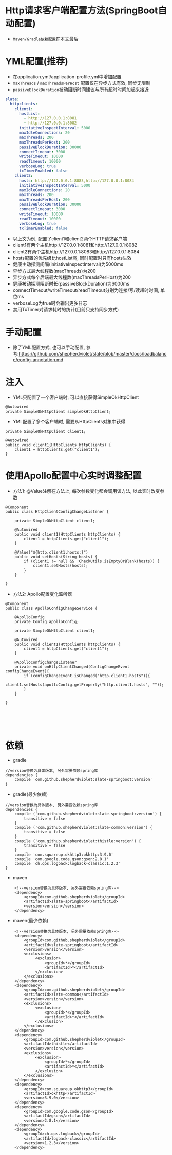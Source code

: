 # Http请求客户端配置方法(SpringBoot自动配置)

* `Maven/Gradle依赖配置`在本文最后

# YML配置(推荐)

* 在application.yml/application-profile.yml中增加配置
* `maxThreads` / `maxThreadsPerHost` 配置仅在异步方式有效, 同步无限制
* `passiveBlockDuration`被动阻断时间建议与所有超时时间加起来接近

```yaml
slate:
  httpclients:
    client1:
      hostList:
        - http://127.0.0.1:8081
        - http://127.0.0.1:8082
      initiativeInspectInterval: 5000
      maxIdleConnections: 20
      maxThreads: 200
      maxThreadsPerHost: 200
      passiveBlockDuration: 30000
      connectTimeout: 3000
      writeTimeout: 10000
      readTimeout: 10000
      verboseLog: true
      txTimerEnabled: false
    client2:
      hosts: http://127.0.0.1:8083,http://127.0.0.1:8084
      initiativeInspectInterval: 5000
      maxIdleConnections: 20
      maxThreads: 200
      maxThreadsPerHost: 200
      passiveBlockDuration: 30000
      connectTimeout: 3000
      writeTimeout: 10000
      readTimeout: 10000
      verboseLog: true
      txTimerEnabled: false
```

* 以上文为例, 配置了client1和client2两个HTTP请求客户端
* client1有两个主机http://127.0.0.1:8081和http://127.0.0.1:8082
* client2有两个主机http://127.0.0.1:8083和http://127.0.0.1:8084
* hosts配置的优先级比hostList高, 同时配置时只有hosts生效
* 健康主动探测间隔(initiativeInspectInterval)为5000ms
* 异步方式最大线程数(maxThreads)为200
* 异步方式每个后端最大线程数(maxThreadsPerHost)为200
* 健康被动探测阻断时长(passiveBlockDuration)为6000ms
* connectTimeout/writeTimeout/readTimeout分别为连接/写/读超时时间, 单位ms
* verboseLog为true时会输出更多日志
* 禁用TxTimer对请求耗时的统计(目前只支持同步方式)

# 手动配置

* 除了YML配置方式, 也可以手动配置, 参考:https://github.com/shepherdviolet/slate/blob/master/docs/loadbalance/config-annotation.md

# 注入

* YML只配置了一个客户端时, 可以直接获得SimpleOkHttpClient

```text
@Autowired
private SimpleOkHttpClient simpleOkHttpClient;
```

* YML配置了多个客户端时, 需要从HttpClients对象中获得

```text
private SimpleOkHttpClient client1;

@Autowired
public void client1(HttpClients httpClients) {
    client1 = httpClients.get("client1");
}
```

# 使用Apollo配置中心实时调整配置

* 方法1: @Value注解在方法上, 每次参数变化都会调用该方法, 以此实时改变参数

```text
@Component
public class HttpClientConfigChangeListener {

    private SimpleOkHttpClient client1;
    
    @Autowired
    public void client1(HttpClients httpClients) {
        client1 = httpClients.get("client1");
    }

    @Value("${http.client1.hosts:}")
    public void setHosts(String hosts) {
        if (client1 != null && !CheckUtils.isEmptyOrBlank(hosts)) {
            client1.setHosts(hosts);
        }
    }

}
```

* 方法2: Apollo配置变化监听器

```text
@Component
public class ApolloConfigChangeService {

    @ApolloConfig
    private Config apolloConfig;

    private SimpleOkHttpClient client1;
    
    @Autowired
    public void client1(HttpClients httpClients) {
        client1 = httpClients.get("client1");
    }

    @ApolloConfigChangeListener
    private void onHttpClientChanged(ConfigChangeEvent configChangeEvent){
        if (configChangeEvent.isChanged("http.client1.hosts")){
            client1.setHosts(apolloConfig.getProperty("http.client1.hosts", ""));
        }
    }

}
```

<br>
<br>
<br>

# 依赖

* gradle

```text
//version替换为具体版本, 另外需要依赖spring库
dependencies {
    compile 'com.github.shepherdviolet:slate-springboot:version'
}
```

* gradle(最少依赖)

```text
//version替换为具体版本, 另外需要依赖spring库
dependencies {
    compile ('com.github.shepherdviolet:slate-springboot:version') {
        transitive = false
    }
    compile ('com.github.shepherdviolet:slate-common:version') {
        transitive = false
    }
    compile ('com.github.shepherdviolet:thistle:version') {
        transitive = false
    }
    compile 'com.squareup.okhttp3:okhttp:3.9.0'
    compile 'com.google.code.gson:gson:2.8.1'
    compile 'ch.qos.logback:logback-classic:1.2.3'
}
```

* maven

```maven
    <!--version替换为具体版本, 另外需要依赖spring库-->
    <dependency>
        <groupId>com.github.shepherdviolet</groupId>
        <artifactId>slate-springboot</artifactId>
        <version>version</version>
    </dependency>
```

* maven(最少依赖)

```maven
    <!--version替换为具体版本, 另外需要依赖spring库-->
    <dependency>
        <groupId>com.github.shepherdviolet</groupId>
        <artifactId>slate-springboot</artifactId>
        <version>version</version>
        <exclusions>
             <exclusion>
                 <groupId>*</groupId>
                 <artifactId>*</artifactId>
             </exclusion>
        </exclusions>
    </dependency>
    <dependency>
        <groupId>com.github.shepherdviolet</groupId>
        <artifactId>slate-common</artifactId>
        <version>version</version>
        <exclusions>
             <exclusion>
                 <groupId>*</groupId>
                 <artifactId>*</artifactId>
             </exclusion>
        </exclusions>
    </dependency>
    <dependency>
        <groupId>com.github.shepherdviolet</groupId>
        <artifactId>thistle</artifactId>
        <version>version</version>
        <exclusions>
             <exclusion>
                 <groupId>*</groupId>
                 <artifactId>*</artifactId>
             </exclusion>
        </exclusions>
    </dependency>
    <dependency>
        <groupId>com.squareup.okhttp3</groupId>
        <artifactId>okhttp</artifactId>
        <version>3.9.0</version>
    </dependency>
    <dependency>
        <groupId>com.google.code.gson</groupId>
        <artifactId>gson</artifactId>
        <version>2.8.1</version>
    </dependency>
    <dependency>
        <groupId>ch.qos.logback</groupId>
        <artifactId>logback-classic</artifactId>
        <version>1.2.3</version>
    </dependency>
```
